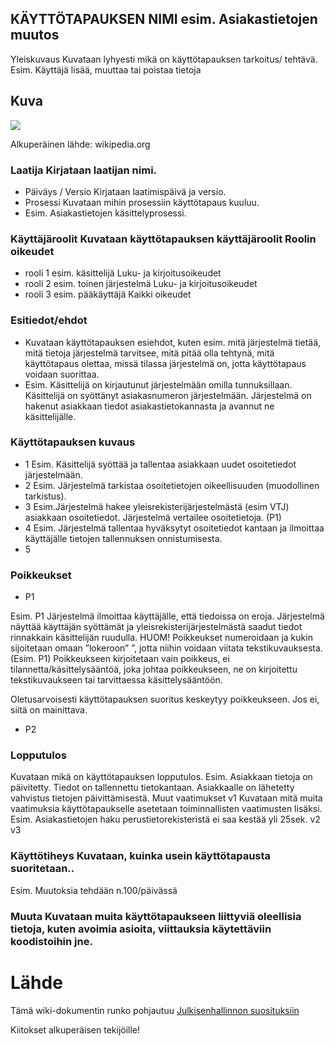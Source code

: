 ## KÄYTTÖTAPAUKSEN NIMI esim. Asiakastietojen muutos

Yleiskuvaus	Kuvataan lyhyesti mikä on käyttötapauksen tarkoitus/ tehtävä. 
Esim. Käyttäjä lisää, muuttaa tai poistaa tietoja

## Kuva

![](https://upload.wikimedia.org/wikipedia/commons/thumb/9/9d/Edit_an_article.svg/261px-Edit_an_article.svg.png)

Alkuperäinen lähde: wikipedia.org

### Laatija	**Kirjataan laatijan nimi.**

  * Päiväys / Versio	Kirjataan laatimispäivä ja versio.
  * Prosessi	Kuvataan mihin prosessiin käyttötapaus kuuluu.
  * Esim. Asiakastietojen käsittelyprosessi.
	
### Käyttäjäroolit	Kuvataan käyttötapauksen käyttäjäroolit	Roolin oikeudet

  * rooli 1	esim. käsittelijä	Luku- ja kirjoitusoikeudet
  * rooli 2	esim. toinen järjestelmä	Luku- ja kirjoitusoikeudet
  * rooli 3	esim. pääkäyttäjä	Kaikki oikeudet

### Esitiedot/ehdot	

  * Kuvataan käyttötapauksen esiehdot, kuten esim. mitä järjestelmä tietää, mitä tietoja järjestelmä tarvitsee, mitä pitää olla tehtynä, mitä käyttötapaus olettaa, missä tilassa järjestelmä on, jotta käyttötapaus voidaan suorittaa. 	
  * Esim. Käsittelijä on kirjautunut järjestelmään omilla tunnuksillaan. Käsittelijä on syöttänyt asiakasnumeron järjestelmään. Järjestelmä on hakenut asiakkaan tiedot asiakastietokannasta ja avannut ne käsittelijälle.

### Käyttötapauksen kuvaus

  * 1	Esim. Käsittelijä syöttää ja tallentaa asiakkaan uudet osoitetiedot järjestelmään.
  * 2	Esim. Järjestelmä tarkistaa osoitetietojen oikeellisuuden (muodollinen tarkistus).
  * 3	Esim.Järjestelmä hakee yleisrekisterijärjestelmästä (esim VTJ) asiakkaan osoitetiedot. Järjestelmä vertailee osoitetietoja.
(P1)
  * 4	Esim. Järjestelmä tallentaa hyväksytyt osoitetiedot kantaan ja ilmoittaa käyttäjälle tietojen tallennuksen onnistumisesta.
  * 5	

### Poikkeukset
 
   * P1	

Esim. P1 Järjestelmä ilmoittaa käyttäjälle, että tiedoissa on eroja. Järjestelmä näyttää käyttäjän syöttämät ja yleisrekisterijärjestelmästä saadut tiedot rinnakkain käsittelijän ruudulla.
HUOM! Poikkeukset numeroidaan ja kukin sijoitetaan omaan ”lokeroon” ”, jotta niihin voidaan viitata tekstikuvauksesta.(Esim. P1) 
Poikkeukseen kirjoitetaan vain poikkeus, ei tilannetta/käsittelysääntöä, joka johtaa poikkeukseen, ne on kirjoitettu tekstikuvaukseen tai tarvittaessa käsittelysääntöön. 

Oletusarvoisesti käyttötapauksen suoritus keskeytyy poikkeukseen. Jos ei, siitä on mainittava.

  * P2	
	
### Lopputulos	

Kuvataan mikä on käyttötapauksen lopputulos. Esim. Asiakkaan tietoja on päivitetty. Tiedot on tallennettu tietokantaan. Asiakkaalle on lähetetty vahvistus tietojen päivittämisestä.
Muut vaatimukset v1	Kuvataan mitä muita vaatimuksia käyttötapaukselle asetetaan toiminnallisten vaatimusten lisäksi.
Esim. Asiakastietojen haku perustietorekisteristä ei saa kestää yli 25sek.
v2	
v3	

### Käyttötiheys	Kuvataan, kuinka usein käyttötapausta suoritetaan..

Esim. Muutoksia tehdään n.100/päivässä

### Muuta	Kuvataan muita käyttötapaukseen liittyviä oleellisia tietoja, kuten avoimia asioita, viittauksia käytettäviin koodistoihin jne.



# Lähde

Tämä wiki-dokumentin runko pohjautuu [Julkisenhallinnon suosituksiin](http://www.jhs-suositukset.fi/web/guest/jhs/recommendations/173)

Kiitokset alkuperäisen tekijöille!

